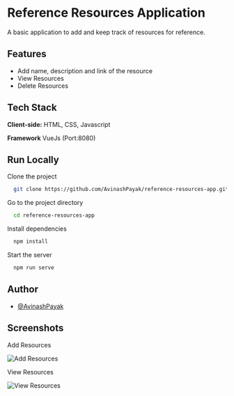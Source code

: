 
# Reference Resources Application

A basic application to add and keep track of resources for reference.

## Features

- Add name, description and link of the resource
- View Resources
- Delete Resources


## Tech Stack

**Client-side:** HTML, CSS, Javascript

**Framework** VueJs (Port:8080)



## Run Locally

Clone the project

```bash
  git clone https://github.com/AvinashPayak/reference-resources-app.git
```

Go to the project directory

```bash
  cd reference-resources-app
```

Install dependencies

```bash
  npm install
```

Start the server

```bash
  npm run serve
```


## Author

- [@AvinashPayak](https://github.com/AvinashPayak)


## Screenshots

Add Resources

![Add Resources](https://drive.google.com/uc?export=view&id=1pl-FbBjvd0-jzRsoe_EjU1FN55uByYlr)

View Resources

![View Resources](https://drive.google.com/uc?export=view&id=1zSq5Z4m5ZSvYlu2ZPBTdap0e1n6OVB-a)
